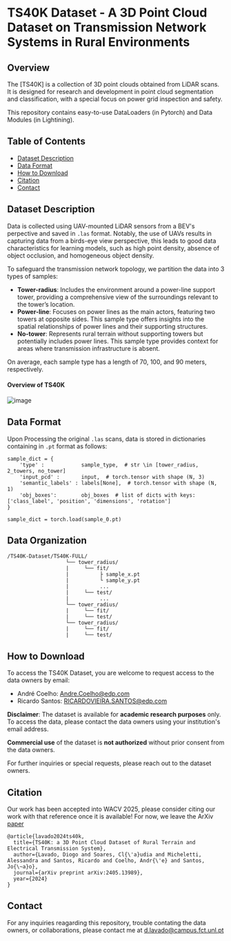 # TS40K Dataset - A 3D Point Cloud Dataset on Transmission Network Systems in Rural Environments

## Overview

The [TS40K] is a collection of 3D point clouds obtained from LiDAR scans. It is designed for research and development in point cloud segmentation and classification, with a special focus on power grid inspection and safety.

This repository contains easy-to-use DataLoaders (in Pytorch) and Data Modules (in Lightining).

## Table of Contents
- [Dataset Description](#dataset-description)
- [Data Format](#data-format)
- [How to Download](#how-to-download)
- [Citation](#citation)
- [Contact](#contact)

## Dataset Description
Data is collected using UAV-mounted LiDAR sensors from a BEV's perpective and saved in `.las` format. 
Notably, the use of UAVs results in capturing data from a birds-eye view perspective, this leads to good data characteristics for learning models, such as high point density, absence of object occlusion, and homogeneous object density.

To safeguard the transmission network topology, we partition the data into 3 types of samples:

- **Tower-radius**: Includes the environment around a power-line support tower, providing a comprehensive view of the surroundings relevant to the tower’s location.
- **Power-line**: Focuses on power lines as the main actors, featuring two towers at opposite sides. This sample type offers insights into the spatial relationships of power lines and their supporting structures.
- **No-tower**: Represents rural terrain without supporting towers but potentially includes power lines. This sample type provides context for areas where transmission infrastructure is absent.

On average, each sample type has a length of 70, 100, and 90 meters, respectively.

#### Overview of TS40K
![image](https://github.com/user-attachments/assets/e6037d68-b290-4ccb-8a7c-334e8dcc9eb8)

## Data Format
Upon Processing the original `.las` scans, data is stored in dictionaries containing in `.pt` format as follows:

```
sample_dict = {
    'type' :            sample_type,  # str \in [tower_radius, 2_towers, no_tower]
    'input_pcd' :       input,  # torch.tensor with shape (N, 3)
    'semantic_labels' : labels[None],  # torch.tensor with shape (N, 1)
    'obj_boxes':        obj_boxes  # list of dicts with keys: ['class_label', 'position', 'dimensions', 'rotation']
}

sample_dict = torch.load(sample_0.pt)
```


## Data Organization
```
/TS40K-Dataset/TS40K-FULL/
                   └── tower_radius/
                   |     └── fit/
                   |          ├ sample_x.pt
                   |          └ sample_y.pt
                   |          ...
                   |     └── test/
                   |          ...                    
                   └── tower_radius/
                   |     └── fit/
                   |     └── test/
                   └── tower_radius/
                   |     └── fit/
                   |     └── test/
```

## How to Download
To access the TS40K Dataset, you are welcome to request access to the data owners by email:
- André Coelho:   Andre.Coelho@edp.com
- Ricardo Santos: RICARDOVIEIRA.SANTOS@edp.com

**Disclaimer**:
The dataset is available for **academic research purposes** only. To access the data, please contact the data owners using your institution's email address.

**Commercial use** of the dataset is **not authorized** without prior consent from the data owners.

For further inquiries or special requests, please reach out to the dataset owners.

## Citation

Our work has been accepted into WACV 2025, please consider citing our work with that reference once it is available!
For now, we leave the ArXiv [paper](https://arxiv.org/abs/2405.13989)

```
@article{lavado2024ts40k,
  title={TS40K: a 3D Point Cloud Dataset of Rural Terrain and Electrical Transmission System},
  author={Lavado, Diogo and Soares, Cl{\'a}udia and Micheletti, Alessandra and Santos, Ricardo and Coelho, Andr{\'e} and Santos, Jo{\~a}o},
  journal={arXiv preprint arXiv:2405.13989},
  year={2024}
}
```

## Contact

For any inquiries reagarding this repository, trouble contating the data owners, or collaborations, please contact me at [d.lavado@campus.fct.unl.pt](mailto:d.lavado@campus.fct.unl.pt)

